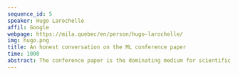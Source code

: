 ```yaml
---
sequence_id: 5
speaker: Hugo Larochelle
affil: Google
webpage: https://mila.quebec/en/person/hugo-larochelle/
img: hugo.png
title: An honest conversation on the ML conference paper
time: 1000
abstract: The conference paper is the dominating medium for scientific dissemination in the ML community. Yet, the ML community's favorite hobby is also quite possibly ... to complain about the ML conference paper! In this talk, I will attempt to piece out some potential reasons behind this situation of discontent. I will also lay out my own views on how we might be able to do better than the conference paper.
---
```

